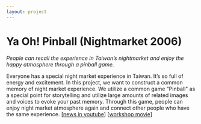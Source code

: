 ```yaml
---
layout: project
---
```


Ya Oh! Pinball (Nightmarket 2006)
==========================================

*People can recall the experience in Taiwan’s nightmarket and enjoy the happy atmosphere through a pinball game.*

Everyone has a special night market experience in Taiwan. It’s so full of energy and excitement. In this project, we want to construct a common memory of night market experience. We utilize a common game “Pinball" as a special point for storytelling and utilize large amounts of related images and voices to evoke your past memory. Through this game, people can enjoy night market atmosphere again and connect other people who have the same experience. [[news in youtube](http://www.youtube.com/watch?v=geArclD8BDw)] [[workshop movie](http://www.youtube.com/watch?v=GpiiDw8TU3A)]
